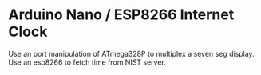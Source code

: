 # Arduino Nano / ESP8266 Internet Clock
Use an port manipulation of ATmega328P to multiplex a seven seg display. Use an esp8266 to fetch time from NIST server.

